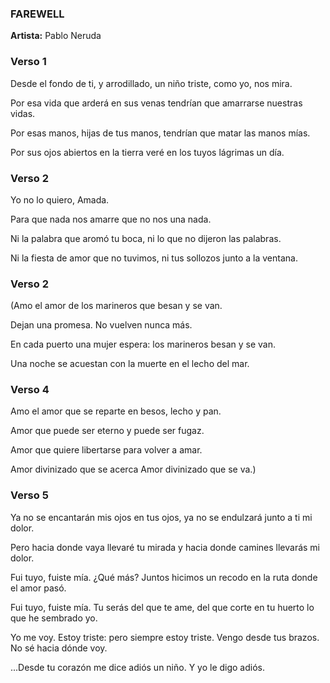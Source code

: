 
### FAREWELL 
**Artista:** Pablo Neruda

### Verso 1
Desde el fondo de ti, y arrodillado,
un niño triste, como yo, nos mira.

Por esa vida que arderá en sus venas
tendrían que amarrarse nuestras vidas.

Por esas manos, hijas de tus manos,
tendrían que matar las manos mías.

Por sus ojos abiertos en la tierra
veré en los tuyos lágrimas un día.

### Verso 2
Yo no lo quiero, Amada.

Para que nada nos amarre
que no nos una nada.

Ni la palabra que aromó tu boca,
ni lo que no dijeron las palabras.

Ni la fiesta de amor que no tuvimos,
ni tus sollozos junto a la ventana.

### Verso 2
(Amo el amor de los marineros
que besan y se van.

Dejan una promesa.
No vuelven nunca más.

En cada puerto una mujer espera:
los marineros besan y se van.

Una noche se acuestan con la muerte
en el lecho del mar.

### Verso 4
Amo el amor que se reparte
en besos, lecho y pan.

Amor que puede ser eterno
y puede ser fugaz.

Amor que quiere libertarse
para volver a amar.

Amor divinizado que se acerca
Amor divinizado que se va.)

### Verso 5
Ya no se encantarán mis ojos en tus ojos,
ya no se endulzará junto a ti mi dolor.

Pero hacia donde vaya llevaré tu mirada
y hacia donde camines llevarás mi dolor.

Fui tuyo, fuiste mía. ¿Qué más? Juntos hicimos
un recodo en la ruta donde el amor pasó.

Fui tuyo, fuiste mía. Tu serás del que te ame,
del que corte en tu huerto lo que he sembrado yo.

Yo me voy. Estoy triste: pero siempre estoy triste.
Vengo desde tus brazos. No sé hacia dónde voy.

...Desde tu corazón me dice adiós un niño.
Y yo le digo adiós.